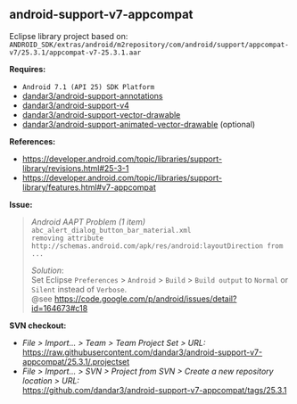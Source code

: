 ## android-support-v7-appcompat

Eclipse library project based on:<br/>
`ANDROID_SDK/extras/android/m2repository/com/android/support/appcompat-v7/25.3.1/appcompat-v7-25.3.1.aar`

**Requires:**
- `Android 7.1 (API 25) SDK Platform`
- [dandar3/android-support-annotations](https://github.com/dandar3/android-support-annotations/tree/25.3.1)
- [dandar3/android-support-v4](https://github.com/dandar3/android-support-v4/tree/25.3.1)
- [dandar3/android-support-vector-drawable](https://github.com/dandar3/android-support-vector-drawable/tree/25.3.1)
- [dandar3/android-support-animated-vector-drawable](https://github.com/dandar3/android-support-animated-vector-drawable/tree/25.3.1) (optional)

**References:**
- https://developer.android.com/topic/libraries/support-library/revisions.html#25-3-1
- https://developer.android.com/topic/libraries/support-library/features.html#v7-appcompat

**Issue:**<br/>
 > _Android AAPT Problem (1 item)_<br/>
 > `abc_alert_dialog_button_bar_material.xml` <br/>
 > `removing attribute http://schemas.android.com/apk/res/android:layoutDirection from ...`<br/>
 >
 > _Solution_:<br/>
 > Set Eclipse `Preferences` > `Android` > `Build` > `Build output` to `Normal` or `Silent` instead of `Verbose`.<br/>
 > @see https://code.google.com/p/android/issues/detail?id=164673#c18

**SVN checkout:**
- _File > Import... > Team > Team Project Set > URL:_<br/>
  https://raw.githubusercontent.com/dandar3/android-support-v7-appcompat/25.3.1/.projectset
- _File > Import... > SVN > Project from SVN > Create a new repository location > URL:_<br/>
  https://github.com/dandar3/android-support-v7-appcompat/tags/25.3.1